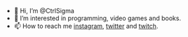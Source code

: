 - 👋 Hi, I’m @CtrlSigma
- 👀 I’m interested in programming, video games and books.
- 📫 How to reach me [instagram](https://www.instagram.com/ctrlsigma/), [twitter](https://x.com/ctrlsigma) and [twitch](https://www.twitch.tv/ctrlsigma).

<!---
CtrlSigma/CtrlSigma is a ✨ special ✨ repository because its `README.md` (this file) appears on your GitHub profile.
You can click the Preview link to take a look at your changes.
--->
